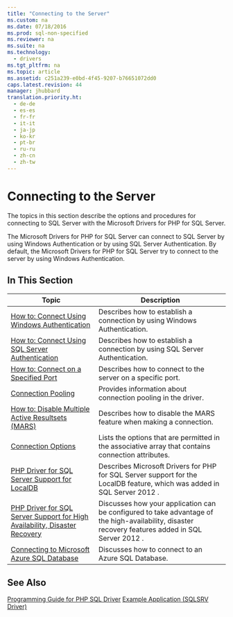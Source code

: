 ```yaml
---
title: "Connecting to the Server"
ms.custom: na
ms.date: 07/18/2016
ms.prod: sql-non-specified
ms.reviewer: na
ms.suite: na
ms.technology: 
  - drivers
ms.tgt_pltfrm: na
ms.topic: article
ms.assetid: c251a239-e0bd-4f45-9207-b76651072dd0
caps.latest.revision: 44
manager: jhubbard
translation.priority.ht: 
  - de-de
  - es-es
  - fr-fr
  - it-it
  - ja-jp
  - ko-kr
  - pt-br
  - ru-ru
  - zh-cn
  - zh-tw
---
```

# Connecting to the Server
The topics in this section describe the options and procedures for connecting to  SQL Server  with the Microsoft Drivers for PHP for SQL Server.  
  
The Microsoft Drivers for PHP for SQL Server can connect to  SQL Server  by using Windows Authentication or by using SQL Server Authentication. By default, the Microsoft Drivers for PHP for SQL Server try to connect to the server by using Windows Authentication.  
  
## In This Section  
  
|Topic|Description|  
|---------|---------------|  
|[How to: Connect Using Windows Authentication](../Topic/How%20to:%20Connect%20Using%20Windows%20Authentication.md)|Describes how to establish a connection by using Windows Authentication.|  
|[How to: Connect Using SQL Server Authentication](../Topic/How%20to:%20Connect%20Using%20SQL%20Server%20Authentication.md)|Describes how to establish a connection by using SQL Server Authentication.|  
|[How to: Connect on a Specified Port](../Topic/How%20to:%20Connect%20on%20a%20Specified%20Port.md)|Describes how to connect to the server on a specific port.|  
|[Connection Pooling](../content/Connection-Pooling--Microsoft-Drivers-for-PHP-for-SQL-Server-.md)|Provides information about connection pooling in the driver.|  
|[How to: Disable Multiple Active Resultsets (MARS)](../Topic/How%20to:%20Disable%20Multiple%20Active%20Resultsets%20(MARS).md)|Describes how to disable the MARS feature when making a connection.|  
|[Connection Options](../content/Connection-Options.md)|Lists the options that are permitted in the associative array that contains connection attributes.|  
|[PHP Driver for SQL Server Support for LocalDB](../content/PHP-Driver-for-SQL-Server-Support-for-LocalDB.md)|Describes Microsoft Drivers for PHP for SQL Server support for the LocalDB feature, which was added in  SQL Server 2012 .|  
|[PHP Driver for SQL Server Support for High Availability, Disaster Recovery](../content/PHP-Driver-for-SQL-Server-Support-for-High-Availability--Disaster-Recovery.md)|Discusses how your application can be configured to take advantage of the high-availability, disaster recovery features added in  SQL Server 2012 .|  
|[Connecting to Microsoft Azure SQL Database](../content/Connecting-to-Microsoft-Azure-SQL-Database.md)|Discusses how to connect to an Azure SQL Database.|  
  
## See Also  
[Programming Guide for PHP SQL Driver](../content/Programming-Guide-for-PHP-SQL-Driver.md)
[Example Application &#40;SQLSRV Driver&#41;](../content/Example-Application--SQLSRV-Driver-.md)  
  
